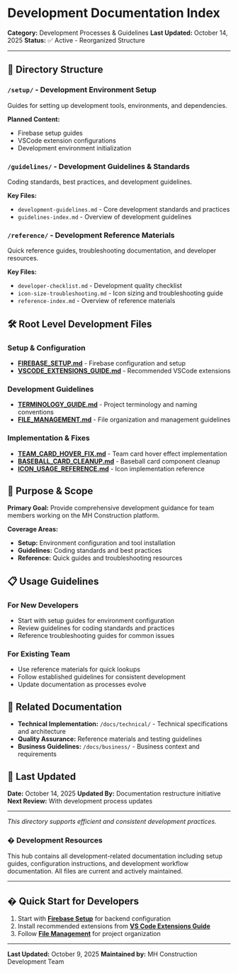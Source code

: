 # Development Documentation Index

**Category:** Development Processes & Guidelines
**Last Updated:** October 14, 2025
**Status:** ✅ Active - Reorganized Structure

---

## 📂 Directory Structure

### `/setup/` - Development Environment Setup

Guides for setting up development tools, environments, and dependencies.

**Planned Content:**

- Firebase setup guides
- VSCode extension configurations
- Development environment initialization

### `/guidelines/` - Development Guidelines & Standards

Coding standards, best practices, and development guidelines.

**Key Files:**

- `development-guidelines.md` - Core development standards and practices
- `guidelines-index.md` - Overview of development guidelines

### `/reference/` - Development Reference Materials

Quick reference guides, troubleshooting documentation, and developer resources.

**Key Files:**

- `developer-checklist.md` - Development quality checklist
- `icon-size-troubleshooting.md` - Icon sizing and troubleshooting guide
- `reference-index.md` - Overview of reference materials

## 🛠️ Root Level Development Files

### Setup & Configuration

- **[FIREBASE_SETUP.md](./FIREBASE_SETUP.md)** - Firebase configuration and setup
- **[VSCODE_EXTENSIONS_GUIDE.md](./VSCODE_EXTENSIONS_GUIDE.md)** - Recommended VSCode extensions

### Development Guidelines

- **[TERMINOLOGY_GUIDE.md](./TERMINOLOGY_GUIDE.md)** - Project terminology and naming conventions
- **[FILE_MANAGEMENT.md](./FILE_MANAGEMENT.md)** - File organization and management guidelines

### Implementation & Fixes

- **[TEAM_CARD_HOVER_FIX.md](./TEAM_CARD_HOVER_FIX.md)** - Team card hover effect implementation
- **[BASEBALL_CARD_CLEANUP.md](./BASEBALL_CARD_CLEANUP.md)** - Baseball card component cleanup
- **[ICON_USAGE_REFERENCE.md](./ICON_USAGE_REFERENCE.md)** - Icon implementation reference

## 🎯 Purpose & Scope

**Primary Goal:** Provide comprehensive development guidance for team members working on the
MH Construction platform.

**Coverage Areas:**

- **Setup:** Environment configuration and tool installation
- **Guidelines:** Coding standards and best practices
- **Reference:** Quick guides and troubleshooting resources

## 📋 Usage Guidelines

### For New Developers

- Start with setup guides for environment configuration
- Review guidelines for coding standards and practices
- Reference troubleshooting guides for common issues

### For Existing Team

- Use reference materials for quick lookups
- Follow established guidelines for consistent development
- Update documentation as processes evolve

## 🔗 Related Documentation

- **Technical Implementation:** `/docs/technical/` - Technical specifications and architecture
- **Quality Assurance:** Reference materials and testing guidelines
- **Business Guidelines:** `/docs/business/` - Business context and requirements

## 🔄 Last Updated

**Date:** October 14, 2025
**Updated By:** Documentation restructure initiative
**Next Review:** With development process updates

---

*This directory supports efficient and consistent development practices.*

### � Development Resources

This hub contains all development-related documentation including setup guides,
configuration instructions, and development workflow documentation. All files are
current and actively maintained.

---

## � Quick Start for Developers

1. Start with **[Firebase Setup](./FIREBASE_SETUP.md)** for backend configuration
2. Install recommended extensions from **[VS Code Extensions Guide](./VSCODE_EXTENSIONS_GUIDE.md)**
3. Follow **[File Management](./FILE_MANAGEMENT.md)** for project organization

---

**Last Updated:** October 9, 2025
**Maintained by:** MH Construction Development Team
